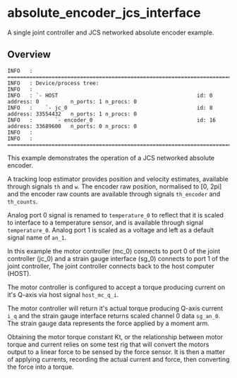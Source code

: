 # absolute_encoder_jcs_interface

A single joint controller and JCS networked absolute encoder example.

## Overview

```
INFO   : ==============================================================================================================
INFO   : Device/process tree:
INFO   : 
INFO   : `- HOST                                            id: 0          address: 0          n_ports: 1 n_procs: 0
INFO   :    `- jc_0                                         id: 8          address: 33554432   n_ports: 1 n_procs: 0
INFO   :       `- encoder_0                                 id: 16         address: 33689600   n_ports: 0 n_procs: 0
INFO   : 
INFO   : ==============================================================================================================
```

This example demonstrates the operation of a JCS networked absolute encoder.

A tracking loop estimator provides position and velocity estimates, available through signals `th` and `w`.
The encoder raw position, normalised to [0, 2pi] and the encoder raw counts are available through signals `th_encoder`  and `th_counts`. 

Analog port 0 signal is renamed to `temperature_0` to reflect that it is scaled to interface to a temperature sensor, and is available through signal `temperature_0`.
Analog port 1 is scaled as a voltage and left as a default signal name of `an_1`.

In this example the motor controller (mc_0) connects to port 0 of the joint controller (jc_0) and a strain gauge interface (sg_0) connects to port 1 of the joint controller,
The joint controller connects back to the host computer (HOST).

The motor controller is configured to accept a torque producing current on it's Q-axis via host signal `host_mc_q_i`.

The motor controller will return it's actual torque producing Q-axis current `i_q` and the strain gauge interface returns scaled channel 0 data `sg_an_0`. The strain gauge data represents the force applied by a moment arm.

Obtaining the motor torque constant Kt, or the relationship between motor torque and current relies on some test rig that will convert the motors output to a linear force to be sensed by the force sensor.
It is then a matter of applying currents, recording the actual current and force, then converting the force into a torque.

